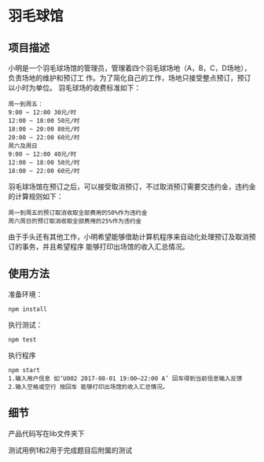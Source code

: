 # 羽毛球馆

## 项目描述

⼩明是⼀个⽻⽑球场馆的管理员，管理着四个⽻⽑球场地（A，B，C，D场地），负责场地的维护和预订⼯
作。为了简化⾃⼰的⼯作，场地只接受整点预订，预订以⼩时为单位。
⽻⽑球场的收费标准如下：
```
周⼀到周五：
9:00 ~ 12:00 30元/时
12:00 ~ 18:00 50元/时
18:00 ~ 20:00 80元/时
20:00 ~ 22:00 60元/时
周六及周⽇
9:00 ~ 12:00 40元/时
12:00 ~ 18:00 50元/时
18:00 ~ 22:00 60元/时
```
⽻⽑球场馆在预订之后，可以接受取消预订，不过取消预订需要交违约⾦，违约⾦的计算规则如下：
```
周⼀到周五的预订取消收取全部费⽤的50%作为违约⾦
周六周⽇的预订取消收取全部费⽤的25%作为违约⾦
```
由于⼿头还有其他⼯作，⼩明希望能够借助计算机程序来⾃动化处理预订及取消预订的事务，并且希望程序
能够打印出场馆的收⼊汇总情况。

## 使用方法

准备环境：

    npm install

执行测试：

    npm test
    
执行程序
    
    npm start
    1.输入用户信息 如‘U002 2017-08-01 19:00~22:00 A’ 回车得到当前信息输入反馈
    2.输入空格或空行 按回车 能够打印出场馆的收⼊汇总情况。
    
## 细节
    
产品代码写在lib文件夹下
    
测试用例1和2用于完成题目后附属的测试    